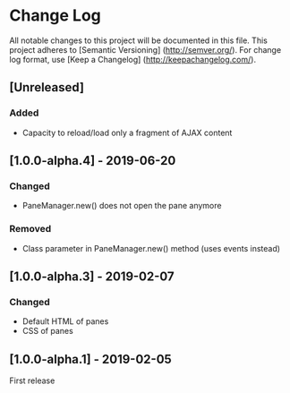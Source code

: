 # Change Log
All notable changes to this project will be documented in this file.
This project adheres to [Semantic Versioning] (http://semver.org/).
For change log format, use [Keep a Changelog] (http://keepachangelog.com/).

## [Unreleased]
### Added
- Capacity to reload/load only a fragment of AJAX content

## [1.0.0-alpha.4] - 2019-06-20
### Changed
- PaneManager.new() does not open the pane anymore
### Removed
- Class parameter in PaneManager.new() method (uses events instead)

## [1.0.0-alpha.3] - 2019-02-07
### Changed
- Default HTML of panes
- CSS of panes

## [1.0.0-alpha.1] - 2019-02-05
First release
